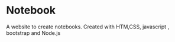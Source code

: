 # Notebook
 A website to create notebooks. Created with HTM,CSS, javascript , bootstrap and Node.js
